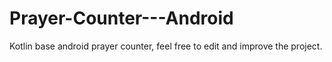 # Prayer-Counter---Android
Kotlin base android prayer counter, feel free to edit and improve the project.
